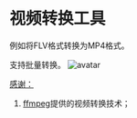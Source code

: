 # 视频转换工具
例如将FLV格式转换为MP4格式。


支持批量转换。
![avatar](https://raw.githubusercontent.com/richardguancn/videoFormatter/master/%E5%BE%AE%E4%BF%A1%E6%88%AA%E5%9B%BE_20200528201527.png)


<u>感谢：</u>

1. [ffmpeg](https://www.ffmpeg.org)提供的视频转换技术；
